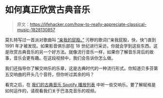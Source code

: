 # 如何真正欣赏古典音乐

> 原文：<https://lifehacker.com/how-to-really-appreciate-classical-music-1828130857>

莫扎特写过一首派对歌曲叫 [“亲我的屁股。”](https://en.wikipedia.org/wiki/Leck_mich_im_Arsch) 污秽的歌词(“亲我屁股，快，快”)直到 1991 年才被发现。如果影音俱乐部在 18 世纪进行采访，你就会学到这些东西。这是欣赏古典音乐的另一个好方法。就像流行音乐一样，如果你了解音乐背后的故事，音乐会更有趣。在这段视频中，我们会告诉你怎么做。

我们还指导你了解交响乐的乐章，这是古典时代的一种流行形式。你知道贝多芬第五交响曲的开头几个音符，但你听过其余的吗？

看完之后，在 [我们的古典音乐 Spotify 播放列表](https://open.spotify.com/user/1248781973/playlist/3gw6pOuFufbVJxT7oymmjZ?si=b_7wmqL6Q3-JkRTo3QoT-Q) 中听一些交响乐。要了解赋格是如何运作的，请观看我们关于巴洛克音乐的视频。
